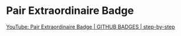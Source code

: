 # Pair Extraordinaire Badge

[YouTube: Pair Extraordinaire Badge | GITHUB BADGES | step-by-step](https://www.youtube.com/watch?v=ME4f1PySeks&list=PLYt_OdoPQDBP_yaVKriIWwSx4ahCvMoeS)

